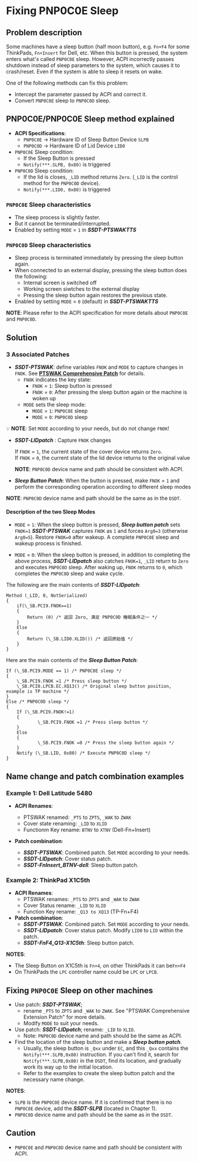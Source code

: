 # Fixing PNP0C0E Sleep

## Problem description

Some machines have a sleep button (half moon button), e.g. `Fn+F4` for some ThinkPads, `Fn+Insert` for Dell, etc. When this button is pressed, the system enters what's called `PNP0C0E` sleep. However, ACPI incorrectly passes shutdown instead of sleep parameters to the system, which causes it to crash/reset. Even if the system is able to sleep it resets on wake.

One of the following methods can fix this problem:

- Intercept the parameter passed by ACPI and correct it.
- Convert `PNP0C0E` sleep to `PNP0C0D` sleep.

## PNP0C0E/PNP0C0E Sleep method explained

- **ACPI Specifications**:
	- `PNP0C0E` &rarr; Hardware ID of Sleep Button Device `SLPB`
	- `PNP0C0D` &rarr; Hardware ID of Lid Device `LID0`
- `PNP0C0E` Sleep condition:
	- If the Sleep Button is pressed
	- `Notify(***.SLPB, 0x80)` is triggered
- `PNP0C0D` Sleep condition:
  - If the lid is closes, `_LID` method returns `Zero`. (`_LID` is the control method for the `PNP0C0D` device).
  - `Notify(***.LID0, 0x80)` is triggered

### `PNP0C0E` Sleep characteristics

- The sleep process is slightly faster.
- But it cannot be terminated/interrupted.
- Enabled by setting `MODE` = `1` in ***SSDT-PTSWAKTTS***

### `PNP0C0D` Sleep characteristics

- Sleep process is terminated immediately by pressing the sleep button again.
- When connected to an external display, pressing the sleep button does the following:
	- Internal screen is switched off 
	- Working screen siwtches to the external display
	- Pressing the sleep button again restores the previous state.
- Enabled by setting `MODE` = `0` (default) in ***SSDT-PTSWAKTTS***

**NOTE**: Please refer to the ACPI specification for more details about `PNP0C0E` and `PNP0C0D`.

## Solution

### 3 Associated Patches

- ***SSDT-PTSWAK***: define variables `FNOK` and `MODE` to capture changes in `FNOK`. See [**PTSWAK Comprehensive Patch**](https://github.com/5T33Z0/OC-Little-Translated/tree/main/04_Fixing_Sleep_and_Wake_Issues/PTSWAK_Sleep_and_Wake_Fix) for details.
	- `FNOK` indicates the key state:  
		- `FNOK` = `1`: Sleep button is pressed
		- `FNOK` = `0`: After pressing the sleep button again or the machine is woken up
	- `MODE` sets the sleep mode:
		- `MODE` = `1`: `PNP0C0E` sleep
		- `MODE` = `0`: `PNP0C0D` sleep

:bulb: **NOTE**: Set `MODE` according to your needs, but do not change `FNOK`!

- ***SSDT-LIDpatch*** : Capture `FNOK` changes

  	If `FNOK` = `1`, the current state of the cover device returns `Zero`.  
  	If `FNOK` = `0`, the current state of the lid device returns to the original value

  **NOTE**: `PNP0C0D` device name and path should be consistent with ACPI.

- ***Sleep Button Patch***: When the button is pressed, make `FNOK` = `1` and perform the corresponding operation according to different sleep modes

**NOTE**: `PNP0C0D` device name and path should be the same as in the `DSDT`.

#### Description of the two Sleep Modes

- `MODE` = `1`: When the sleep button is pressed, ***Sleep button patch*** sets `FNOK=1` ***SSDT-PTSWAK*** captures `FNOK` as `1` and forces `Arg0=3` (otherwise `Arg0=5`). Restore `FNOK=0` after wakeup. A complete `PNP0C0E` sleep and wakeup process is finished.

- `MODE` = `0`: When the sleep button is pressed, in addition to completing the above process, ***SSDT-LIDpatch*** also catches `FNOK=1`, `_LID` return to `Zero` and executes `PNP0C0D` sleep. After waking up, `FNOK` returns to `0`, which completes the `PNP0C0D` sleep and wake cycle.

The following are the main contents of ***SSDT-LIDpatch***:

```asl
Method (_LID, 0, NotSerialized)
{
    if(\_SB.PCI9.FNOK==1)
    {
        Return (0) /* 返回 Zero, 满足 PNP0C0D 睡眠条件之一 */
    }
    Else
    {
        Return (\_SB.LID0.XLID()) /* 返回原始值 */
    }
}
```
Here are the main contents of the ***Sleep Button Patch***:

```asl
If (\_SB.PCI9.MODE == 1) /* PNP0C0E sleep */
{
    \_SB.PCI9.FNOK =1 /* Press sleep button */
    \_SB.PCI0.LPCB.EC.XQ13() /* Original sleep button position, example is TP machine */
}
Else /* PNP0C0D sleep */
{
    If (\_SB.PCI9.FNOK!=1)
    {
            \_SB.PCI9.FNOK =1 /* Press sleep button */
    }
    Else
    {
            \_SB.PCI9.FNOK =0 /* Press the sleep button again */
    }
    Notify (\_SB.LID, 0x80) /* Execute PNP0C0D sleep */
}
```

## Name change and patch combination examples

### Example 1: Dell Latitude 5480

- **ACPI Renames**:
  - PTSWAK renamed: `_PTS` to `ZPTS`, `_WAK` to `ZWAK`
  - Cover state renaming: `_LID` to `XLID`
  - Functionm Key rename: `BTNV` to `XTNV` (Dell-Fn+Insert)

- **Patch combination**:
  - ***SSDT-PTSWAK***: Combined patch. Set `MODE` according to your needs.
  - ***SSDT-LIDpatch***: Cover status patch.
  - ***SSDT-FnInsert_BTNV-dell***: Sleep button patch.

### Example 2: ThinkPad X1C5th
- **ACPI Renames**:
	- PTSWAK renames: `_PTS` to `ZPTS` and `_WAK` to `ZWAK`
	- Cover Status rename: `_LID` to `XLID`
	- Function Key rename: `_Q13 to XQ13` (TP-Fn+F4)
- **Patch combination**:
  - ***SSDT-PTSWAK***: Combined patch. Set `MODE` according to your needs.
  - ***SSDT-LIDpatch***: Cover status patch. Modify `LID0` to `LID` within the patch.
  - ***SSDT-FnF4_Q13-X1C5th***: Sleep button patch.

**NOTES**:

- The Sleep Button on X1C5th is `Fn+4`, on other ThinkPads it can be`Fn+F4`  
- On ThinkPads the `LPC` controller name could be `LPC` or `LPCB`.

## Fixing `PNP0C0E` Sleep on other machines

- Use patch: ***SSDT-PTSWAK***; 
	- rename `_PTS` to `ZPTS` and `_WAK` to `ZWAK`. See "PTSWAK Comprehensive Extension Patch" for more details. 
	- Modify `MODE` to suit your needs.
- Use patch: ***SSDT-LIDpatch***; rename: `_LID` to `XLID`.
	- Note: `PNP0C0D` device name and path should be the same as ACPI.
- Find the location of the sleep button and make a ***Sleep button patch***.
  - Usually, the sleep button is `_Qxx` under `EC`, and this `_Qxx` contains the `Notify(***.SLPB,0x80)` instruction. If you can't find it, search for `Notify(***.SLPB,0x80)` in the `DSDT`, find its location, and gradually work its way up to the initial location.
  - Refer to the examples to create the sleep button patch and the necessary name change.

**NOTES**:
- `SLPB` is the `PNP0C0E` device name. If it is confirmed that there is no `PNP0C0E` device, add the ***SSDT-SLPB*** (located in Chapter 1).
- `PNP0C0D` device name and path should be the same as in the `DSDT`.

## Caution

- `PNP0C0E` and `PNP0C0D` device name and path should be consistent with ACPI.

